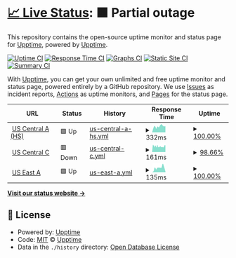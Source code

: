 # [📈 Live Status](https://status.jackz.me): <!--live status--> **🟧 Partial outage**

This repository contains the open-source uptime monitor and status page for [Upptime](https://upptime.js.org), powered by [Upptime](https://github.com/upptime/upptime).

[![Uptime CI](https://github.com/jackzmc/upptime/workflows/Uptime%20CI/badge.svg)](https://github.com/jackzmc/upptime/actions?query=workflow%3A%22Uptime+CI%22)
[![Response Time CI](https://github.com/jackzmc/upptime/workflows/Response%20Time%20CI/badge.svg)](https://github.com/jackzmc/upptime/actions?query=workflow%3A%22Response+Time+CI%22)
[![Graphs CI](https://github.com/jackzmc/upptime/workflows/Graphs%20CI/badge.svg)](https://github.com/jackzmc/upptime/actions?query=workflow%3A%22Graphs+CI%22)
[![Static Site CI](https://github.com/jackzmc/upptime/workflows/Static%20Site%20CI/badge.svg)](https://github.com/jackzmc/upptime/actions?query=workflow%3A%22Static+Site+CI%22)
[![Summary CI](https://github.com/jackzmc/upptime/workflows/Summary%20CI/badge.svg)](https://github.com/jackzmc/upptime/actions?query=workflow%3A%22Summary+CI%22)

With [Upptime](https://upptime.js.org), you can get your own unlimited and free uptime monitor and status page, powered entirely by a GitHub repository. We use [Issues](https://github.com/upptime/upptime/issues) as incident reports, [Actions](https://github.com/jackzmc/upptime/actions) as uptime monitors, and [Pages](https://status.jackz.me) for the status page.

<!--start: status pages-->
<!-- This summary is generated by Upptime (https://github.com/upptime/upptime) -->
<!-- Do not edit this manually, your changes will be overwritten -->
<!-- prettier-ignore -->
| URL | Status | History | Response Time | Uptime |
| --- | ------ | ------- | ------------- | ------ |
| <img alt="" src="https://favicons.githubusercontent.com/a.us-central.servers.jackz.me" height="13"> [US Central A (HS)](http://a.us-central.servers.jackz.me) | 🟩 Up | [us-central-a-hs.yml](https://github.com/Jackzmc/upptime/commits/HEAD/history/us-central-a-hs.yml) | <details><summary><img alt="Response time graph" src="./graphs/us-central-a-hs/response-time-week.png" height="20"> 332ms</summary><br><a href="https://status.jackz.me/history/us-central-a-hs"><img alt="Response time 344" src="https://img.shields.io/endpoint?url=https%3A%2F%2Fraw.githubusercontent.com%2FJackzmc%2Fupptime%2FHEAD%2Fapi%2Fus-central-a-hs%2Fresponse-time.json"></a><br><a href="https://status.jackz.me/history/us-central-a-hs"><img alt="24-hour response time 378" src="https://img.shields.io/endpoint?url=https%3A%2F%2Fraw.githubusercontent.com%2FJackzmc%2Fupptime%2FHEAD%2Fapi%2Fus-central-a-hs%2Fresponse-time-day.json"></a><br><a href="https://status.jackz.me/history/us-central-a-hs"><img alt="7-day response time 332" src="https://img.shields.io/endpoint?url=https%3A%2F%2Fraw.githubusercontent.com%2FJackzmc%2Fupptime%2FHEAD%2Fapi%2Fus-central-a-hs%2Fresponse-time-week.json"></a><br><a href="https://status.jackz.me/history/us-central-a-hs"><img alt="30-day response time 344" src="https://img.shields.io/endpoint?url=https%3A%2F%2Fraw.githubusercontent.com%2FJackzmc%2Fupptime%2FHEAD%2Fapi%2Fus-central-a-hs%2Fresponse-time-month.json"></a><br><a href="https://status.jackz.me/history/us-central-a-hs"><img alt="1-year response time 344" src="https://img.shields.io/endpoint?url=https%3A%2F%2Fraw.githubusercontent.com%2FJackzmc%2Fupptime%2FHEAD%2Fapi%2Fus-central-a-hs%2Fresponse-time-year.json"></a></details> | <details><summary><a href="https://status.jackz.me/history/us-central-a-hs">100.00%</a></summary><a href="https://status.jackz.me/history/us-central-a-hs"><img alt="All-time uptime 100.00%" src="https://img.shields.io/endpoint?url=https%3A%2F%2Fraw.githubusercontent.com%2FJackzmc%2Fupptime%2FHEAD%2Fapi%2Fus-central-a-hs%2Fuptime.json"></a><br><a href="https://status.jackz.me/history/us-central-a-hs"><img alt="24-hour uptime 100.00%" src="https://img.shields.io/endpoint?url=https%3A%2F%2Fraw.githubusercontent.com%2FJackzmc%2Fupptime%2FHEAD%2Fapi%2Fus-central-a-hs%2Fuptime-day.json"></a><br><a href="https://status.jackz.me/history/us-central-a-hs"><img alt="7-day uptime 100.00%" src="https://img.shields.io/endpoint?url=https%3A%2F%2Fraw.githubusercontent.com%2FJackzmc%2Fupptime%2FHEAD%2Fapi%2Fus-central-a-hs%2Fuptime-week.json"></a><br><a href="https://status.jackz.me/history/us-central-a-hs"><img alt="30-day uptime 100.00%" src="https://img.shields.io/endpoint?url=https%3A%2F%2Fraw.githubusercontent.com%2FJackzmc%2Fupptime%2FHEAD%2Fapi%2Fus-central-a-hs%2Fuptime-month.json"></a><br><a href="https://status.jackz.me/history/us-central-a-hs"><img alt="1-year uptime 100.00%" src="https://img.shields.io/endpoint?url=https%3A%2F%2Fraw.githubusercontent.com%2FJackzmc%2Fupptime%2FHEAD%2Fapi%2Fus-central-a-hs%2Fuptime-year.json"></a></details>
| <img alt="" src="https://favicons.githubusercontent.com/c.us-central.servers.jackz.me" height="13"> [US Central C](http://c.us-central.servers.jackz.me) | 🟥 Down | [us-central-c.yml](https://github.com/Jackzmc/upptime/commits/HEAD/history/us-central-c.yml) | <details><summary><img alt="Response time graph" src="./graphs/us-central-c/response-time-week.png" height="20"> 161ms</summary><br><a href="https://status.jackz.me/history/us-central-c"><img alt="Response time 160" src="https://img.shields.io/endpoint?url=https%3A%2F%2Fraw.githubusercontent.com%2FJackzmc%2Fupptime%2FHEAD%2Fapi%2Fus-central-c%2Fresponse-time.json"></a><br><a href="https://status.jackz.me/history/us-central-c"><img alt="24-hour response time 161" src="https://img.shields.io/endpoint?url=https%3A%2F%2Fraw.githubusercontent.com%2FJackzmc%2Fupptime%2FHEAD%2Fapi%2Fus-central-c%2Fresponse-time-day.json"></a><br><a href="https://status.jackz.me/history/us-central-c"><img alt="7-day response time 161" src="https://img.shields.io/endpoint?url=https%3A%2F%2Fraw.githubusercontent.com%2FJackzmc%2Fupptime%2FHEAD%2Fapi%2Fus-central-c%2Fresponse-time-week.json"></a><br><a href="https://status.jackz.me/history/us-central-c"><img alt="30-day response time 160" src="https://img.shields.io/endpoint?url=https%3A%2F%2Fraw.githubusercontent.com%2FJackzmc%2Fupptime%2FHEAD%2Fapi%2Fus-central-c%2Fresponse-time-month.json"></a><br><a href="https://status.jackz.me/history/us-central-c"><img alt="1-year response time 160" src="https://img.shields.io/endpoint?url=https%3A%2F%2Fraw.githubusercontent.com%2FJackzmc%2Fupptime%2FHEAD%2Fapi%2Fus-central-c%2Fresponse-time-year.json"></a></details> | <details><summary><a href="https://status.jackz.me/history/us-central-c">98.66%</a></summary><a href="https://status.jackz.me/history/us-central-c"><img alt="All-time uptime 98.87%" src="https://img.shields.io/endpoint?url=https%3A%2F%2Fraw.githubusercontent.com%2FJackzmc%2Fupptime%2FHEAD%2Fapi%2Fus-central-c%2Fuptime.json"></a><br><a href="https://status.jackz.me/history/us-central-c"><img alt="24-hour uptime 95.64%" src="https://img.shields.io/endpoint?url=https%3A%2F%2Fraw.githubusercontent.com%2FJackzmc%2Fupptime%2FHEAD%2Fapi%2Fus-central-c%2Fuptime-day.json"></a><br><a href="https://status.jackz.me/history/us-central-c"><img alt="7-day uptime 98.66%" src="https://img.shields.io/endpoint?url=https%3A%2F%2Fraw.githubusercontent.com%2FJackzmc%2Fupptime%2FHEAD%2Fapi%2Fus-central-c%2Fuptime-week.json"></a><br><a href="https://status.jackz.me/history/us-central-c"><img alt="30-day uptime 98.87%" src="https://img.shields.io/endpoint?url=https%3A%2F%2Fraw.githubusercontent.com%2FJackzmc%2Fupptime%2FHEAD%2Fapi%2Fus-central-c%2Fuptime-month.json"></a><br><a href="https://status.jackz.me/history/us-central-c"><img alt="1-year uptime 98.87%" src="https://img.shields.io/endpoint?url=https%3A%2F%2Fraw.githubusercontent.com%2FJackzmc%2Fupptime%2FHEAD%2Fapi%2Fus-central-c%2Fuptime-year.json"></a></details>
| <img alt="" src="https://favicons.githubusercontent.com/a.us-east.servers.jackz.me" height="13"> [US East A](http://a.us-east.servers.jackz.me) | 🟩 Up | [us-east-a.yml](https://github.com/Jackzmc/upptime/commits/HEAD/history/us-east-a.yml) | <details><summary><img alt="Response time graph" src="./graphs/us-east-a/response-time-week.png" height="20"> 135ms</summary><br><a href="https://status.jackz.me/history/us-east-a"><img alt="Response time 126" src="https://img.shields.io/endpoint?url=https%3A%2F%2Fraw.githubusercontent.com%2FJackzmc%2Fupptime%2FHEAD%2Fapi%2Fus-east-a%2Fresponse-time.json"></a><br><a href="https://status.jackz.me/history/us-east-a"><img alt="24-hour response time 154" src="https://img.shields.io/endpoint?url=https%3A%2F%2Fraw.githubusercontent.com%2FJackzmc%2Fupptime%2FHEAD%2Fapi%2Fus-east-a%2Fresponse-time-day.json"></a><br><a href="https://status.jackz.me/history/us-east-a"><img alt="7-day response time 135" src="https://img.shields.io/endpoint?url=https%3A%2F%2Fraw.githubusercontent.com%2FJackzmc%2Fupptime%2FHEAD%2Fapi%2Fus-east-a%2Fresponse-time-week.json"></a><br><a href="https://status.jackz.me/history/us-east-a"><img alt="30-day response time 126" src="https://img.shields.io/endpoint?url=https%3A%2F%2Fraw.githubusercontent.com%2FJackzmc%2Fupptime%2FHEAD%2Fapi%2Fus-east-a%2Fresponse-time-month.json"></a><br><a href="https://status.jackz.me/history/us-east-a"><img alt="1-year response time 126" src="https://img.shields.io/endpoint?url=https%3A%2F%2Fraw.githubusercontent.com%2FJackzmc%2Fupptime%2FHEAD%2Fapi%2Fus-east-a%2Fresponse-time-year.json"></a></details> | <details><summary><a href="https://status.jackz.me/history/us-east-a">100.00%</a></summary><a href="https://status.jackz.me/history/us-east-a"><img alt="All-time uptime 100.00%" src="https://img.shields.io/endpoint?url=https%3A%2F%2Fraw.githubusercontent.com%2FJackzmc%2Fupptime%2FHEAD%2Fapi%2Fus-east-a%2Fuptime.json"></a><br><a href="https://status.jackz.me/history/us-east-a"><img alt="24-hour uptime 100.00%" src="https://img.shields.io/endpoint?url=https%3A%2F%2Fraw.githubusercontent.com%2FJackzmc%2Fupptime%2FHEAD%2Fapi%2Fus-east-a%2Fuptime-day.json"></a><br><a href="https://status.jackz.me/history/us-east-a"><img alt="7-day uptime 100.00%" src="https://img.shields.io/endpoint?url=https%3A%2F%2Fraw.githubusercontent.com%2FJackzmc%2Fupptime%2FHEAD%2Fapi%2Fus-east-a%2Fuptime-week.json"></a><br><a href="https://status.jackz.me/history/us-east-a"><img alt="30-day uptime 100.00%" src="https://img.shields.io/endpoint?url=https%3A%2F%2Fraw.githubusercontent.com%2FJackzmc%2Fupptime%2FHEAD%2Fapi%2Fus-east-a%2Fuptime-month.json"></a><br><a href="https://status.jackz.me/history/us-east-a"><img alt="1-year uptime 100.00%" src="https://img.shields.io/endpoint?url=https%3A%2F%2Fraw.githubusercontent.com%2FJackzmc%2Fupptime%2FHEAD%2Fapi%2Fus-east-a%2Fuptime-year.json"></a></details>

<!--end: status pages-->

[**Visit our status website →**](https://status.jackz.me)

## 📄 License

- Powered by: [Upptime](https://github.com/upptime/upptime)
- Code: [MIT](./LICENSE) © [Upptime](https://upptime.js.org)
- Data in the `./history` directory: [Open Database License](https://opendatacommons.org/licenses/odbl/1-0/)
